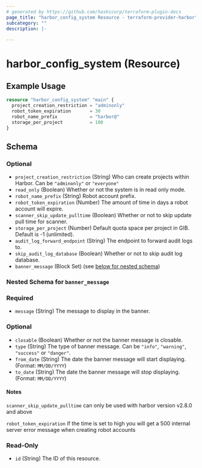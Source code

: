 ```yaml
---
# generated by https://github.com/hashicorp/terraform-plugin-docs
page_title: "harbor_config_system Resource - terraform-provider-harbor"
subcategory: ""
description: |-
  
---
```


# harbor_config_system (Resource)

<!-- schema generated by tfplugindocs -->

## Example Usage

```terraform
resource "harbor_config_system" "main" {
  project_creation_restriction = "adminonly"
  robot_token_expiration       = 30
  robot_name_prefix            = "harbor@"
  storage_per_project          = 100
}
```

## Schema

### Optional

- `project_creation_restriction` (String) Who can create projects within Harbor. Can be `"adminonly"` or `"everyone"`
- `read_only` (Boolean) Whether or not the system is in read only mode.
- `robot_name_prefix` (String) Robot account prefix.
- `robot_token_expiration` (Number) The amount of time in days a robot account will expire.
- `scanner_skip_update_pulltime` (Boolean) Whether or not to skip update pull time for scanner.
- `storage_per_project` (Number) Default quota space per project in GIB. Default is -1 (unlimited).
- `audit_log_forward_endpoint` (String) The endpoint to forward audit logs to.
- `skip_audit_log_database` (Boolean) Whether or not to skip audit log database.
- `banner_message` (Block Set) (see [below for nested schema](#nestedblock--banner_message))

<a id="nestedblock--banner_message"></a>

### Nested Schema for `banner_message`

### Required
- `message` (String) The message to display in the banner.

### Optional
- `closable` (Boolean) Whether or not the banner message is closable.
- `type` (String) The type of banner message. Can be `"info"`, `"warning"`, `"success"` or `"danger"`.
- `from_date` (String) The date the banner message will start displaying. (Format: `MM/DD/YYYY`)
- `to_date` (String) The date the banner message will stop displaying. (Format: `MM/DD/YYYY`)

#### Notes
`scanner_skip_update_pulltime` can only be used with harbor version v2.8.0 and above

`robot_token_expiration` if the time is set to high you will get a 500 internal server error message when creating robot accounts

### Read-Only

- `id` (String) The ID of this resource.
